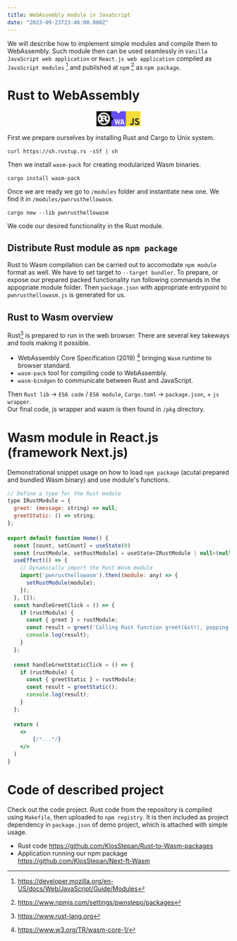 ```yaml
---
title: WebAssembly module in JavaScript
date: "2023-09-23T23:46:00.000Z"
---
```


We will describe how to implement simple modules and compile them to WebAssembly. Such module then can be used seamlessly in `Vanilla JavaScript web application` or `React.js web application` compiled as `JavaScript modules` [^1] and published at `npm` [^2] as `npm package`.

# Rust to WebAssembly
<p align="center">
  <img src="./rustwasmjs.png" alt="rust-wasm-js" style="width: 20%;" />
</p> 

First we prepare ourselves by installing Rust and Cargo to Unix system.
```
curl https://sh.rustup.rs -sSf | sh
```
Then we install `wasm-pack` for creating modularized Wasm binaries.
```
cargo install wasm-pack
``` 
Once we are ready we go to `/modules` folder and instantiate new one. We find it in `/modules/pwnrusthellowasm`.
```
cargo new --lib pwnrusthellowasm
```
We code our desired functionality in the Rust module.  

## Distribute Rust module as `npm package`
Rust to Wasm compilation can be carried out to accomodate `npm module` format as well. We have to set target to `--target bundler`. To prepare, or expose our prepared packed functionality run following commands in the appopriate module folder. Then `package.json` with appropriate entrypoint to `pwnrusthellowasm.js` is generated for us.  

## Rust to Wasm overview
Rust[^3] is prepared to run in the web browser. There are several key takeways and tools making it possible.
- WebAssembly Core Specification (2019) [^4] bringing `Wasm` runtime to browser standard.
- `wasm-pack` tool for compiling code to WebAssembly.
- `wasm-bindgen` to communicate between Rust and JavaScript.

Then `Rust lib` -> `ES6 code` / `ES6 module`, `Cargo.toml` -> `package.json`, + `js wrapper`.  
Our final code, js wrapper and wasm is then found in `/pkg` directory.  

# Wasm module in React.js (framework Next.js)
Demonstrational snippet usage on how to load `npm package` (acutal prepared and bundled Wasm binary) and use module's functions.  

```jsx
// Define a type for the Rust module
type IRustModule = {
  greet: (message: string) => null;
  greetStatic: () => string;
};

export default function Home() {
  const [count, setCount] = useState(0)
  const [rustModule, setRustModule] = useState<IRustModule | null>(null);
  useEffect(() => {
    // Dynamically import the Rust Wasm module
    import('pwnrusthellowasm').then((module: any) => {
      setRustModule(module);
    });
  }, []);
  const handleGreetClick = () => {
    if (rustModule) {
      const { greet } = rustModule;
      const result = greet('Calling Rust function greet(&str), popping back JS alert from Rust.');
      console.log(result);
    }
  };

  const handleGreetStaticClick = () => {
    if (rustModule) {
      const { greetStatic } = rustModule;
      const result = greetStatic();
      console.log(result);
    }
  };
  
  return (
    <>
        {/*...*/}
    </>
  )
}
```  

# Code of described project
Check out the code project. Rust code from the repository is compiled using `Makefile`, then uploaded to `npm registry`. It is then included as project dependency in `package.json` of demo project, which is attached with simple usage.  

- Rust code https://github.com/KlosStepan/Rust-to-Wasm-packages
- Application running our npm package https://github.com/KlosStepan/Next-ft-Wasm  


[^1]: https://developer.mozilla.org/en-US/docs/Web/JavaScript/Guide/Modules
[^2]: https://www.npmjs.com/settings/pwnstepo/packages
[^3]: https://www.rust-lang.org
[^4]: https://www.w3.org/TR/wasm-core-1/